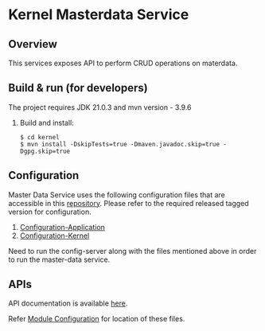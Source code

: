 # Kernel Masterdata Service

## Overview
This services exposes API to perform CRUD operations on materdata.

## Build & run (for developers)
The project requires JDK 21.0.3
and mvn version - 3.9.6
1. Build and install:
    ```
    $ cd kernel
    $ mvn install -DskipTests=true -Dmaven.javadoc.skip=true -Dgpg.skip=true
    ```

## Configuration
Master Data Service uses the following configuration files that are accessible in this [repository](https://github.com/mosip/mosip-config/tree/master).
Please refer to the required released tagged version for configuration.
1. [Configuration-Application](https://github.com/mosip/mosip-config/blob/master/application-default.properties)
2. [Configuration-Kernel](https://github.com/mosip/mosip-config/blob/master/kernel-default.properties)

Need to run the config-server along with the files mentioned above in order to run the master-data service.

## APIs
API documentation is available [here](https://mosip.github.io/documentation/1.2.0/kernel-masterdata-service.html).

Refer [Module Configuration](https://docs.mosip.io/1.2.0/modules/module-configuration) for location of these files.
